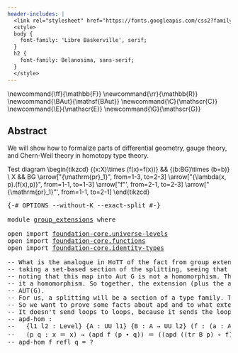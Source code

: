 ```yaml
---
header-includes: |
  <link rel="stylesheet" href="https://fonts.googleapis.com/css2?family=Libre+Baskerville&family=Belanosima">
  <style>
  body {
    font-family: 'Libre Baskerville', serif;
  }
  h2 {
    font-family: Belanosima, sans-serif;
  }
  </style>
---
```


\newcommand{\ff}{\mathbb{F}}
\newcommand{\rr}{\mathbb{R}}
\newcommand{\BAut}{\mathsf{BAut}}
\newcommand{\C}{\mathscr{C}}
\newcommand{\E}{\mathscr{E}}
\newcommand{\G}{\mathscr{G}}

## Abstract

We will show how to formalize parts of differential geometry, gauge theory, and Chern-Weil theory in homotopy type theory.

Test diagram
\begin{tikzcd}
	{(x:X)\times (f(x)=f(x))} && {(b:BG)\times (b=b)} \\
	X && BG
	\arrow["{\mathrm{pr}_1}", from=1-3, to=2-3]
	\arrow["{\lambda(x, p).(f(x),p)}", from=1-1, to=1-3]
	\arrow["f"', from=2-1, to=2-3]
	\arrow["{\mathrm{pr}_1}"', from=1-1, to=2-1]
\end{tikzcd}



<pre class="Agda"><a id="879" class="Symbol">{-#</a> <a id="883" class="Keyword">OPTIONS</a> <a id="891" class="Pragma">--without-K</a> <a id="903" class="Pragma">--exact-split</a> <a id="917" class="Symbol">#-}</a>

<a id="922" class="Keyword">module</a> <a id="929" href="group_extensions.html" class="Module Operator">group_extensions</a> <a id="946" class="Keyword">where</a>

<a id="953" class="Keyword">open</a> <a id="958" class="Keyword">import</a> <a id="965" href="foundation-core.universe-levels.html" class="Module">foundation-core.universe-levels</a>
<a id="997" class="Keyword">open</a> <a id="1002" class="Keyword">import</a> <a id="1009" href="foundation-core.functions.html" class="Module">foundation-core.functions</a>
<a id="1035" class="Keyword">open</a> <a id="1040" class="Keyword">import</a> <a id="1047" href="foundation-core.identity-types.html" class="Module">foundation-core.identity-types</a>

<a id="1079" class="Comment">-- What is the analogue in HoTT of the fact from group extensions that we classify an extension by </a>
<a id="1179" class="Comment">-- taking a set-based section of the splitting, seeing that those elements act on the left hand group,</a>
<a id="1282" class="Comment">-- noting that this map into Aut G is not a homomorphism. There is a 2-cell that we can conjugate with that makes</a>
<a id="1396" class="Comment">-- it a homomorphism. So together, the extension (plus the arbitrary choice of splitting) yeilds a 2-map to the 2-group</a>
<a id="1516" class="Comment">-- AUT(G).</a>
<a id="1527" class="Comment">-- For us, a splitting will be a section of a type family. This acts on loops with apd.</a>
<a id="1615" class="Comment">-- So we want to prove some facts about apd and to what extent it&#39;s a homomorphism of loops.</a>
<a id="1708" class="Comment">-- It doesn&#39;t send loops to loops, because it sends the loop p to a loop from fx to ap p fx.</a>
<a id="1801" class="Comment">-- apd-hom :</a>
<a id="1814" class="Comment">--   {l1 l2 : Level} {A : UU l1} {B : A → UU l2} (f : (a : A) → B a) {x : A}</a>
<a id="1891" class="Comment">--   (p q : x ＝ x) → (apd f (p ∙ q)) ＝ ((apd ((tr B p) ∘ f) q) ∙ (apd (f) p))</a>
<a id="1969" class="Comment">-- apd-hom f refl q = ?</a>

</pre>